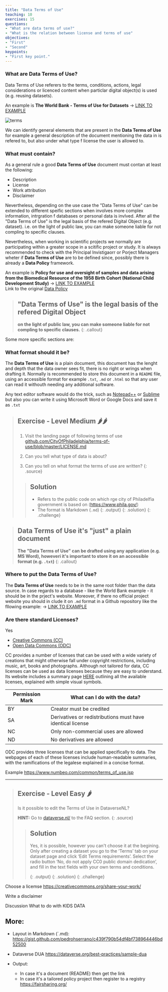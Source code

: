 ```yaml
---
title: "Data Terms of Use"
teaching: 10
exercises: 15
questions:
- "What are data terms of use?"
- "What is the relation between license and terms of use"
objectives:
- "First"
- "Second"
keypoints:
- "First key point."
---
```


### What are Data Terms of Use?

Data Terms of Use referers to the terms, conditions, actions, legal considerations or licenced content when particlar digital object(s) is used (e.g. reusing datasets).  

An example is **The World Bank - Terms of Use for Datasets**   → [LINK TO EXAMPLE](https://www.worldbank.org/en/about/legal/terms-of-use-for-datasets)  


<img title="terms" src="https://www.worldbank.org/content/dam/wbr/logo/logo-wb-header-en.svg">

We can identify general elements that are present in the **Data Terms of Use** for example a general description of the document mentioning the data in is refered to, but also under what type f license the user is allowed to. 

### What must contain?

As a general rule a good **Data Terms of Use** document must contan at least the following:

  - Description
  - License
  - Work attribution
  - Disclaimer

Nevertheless, depending on the use case the "Data Terms of Use" can be extended to different speific sections when involves more complex information, intrgration f databases or personal data is invlved. After all the "Data Terms of Use" is the legal basis of the refered Digital Object (e.g. dataset). i.e. on the light of public law, you can make someone liable for not compling to specific clauses. 

Nevertheless, when working in scientific projects we normally are participating within a greater scope in a scitific project or study. It is always recommended to check with the Principal Invistigaorr or Porject Managers wheter if **Data Terms of Use** are to be defined since, possibly there is already a **Data Policy** framework.

An example is **Policy for use and oversight of samples and data arising from the Biomedical Resource of the 1958 Birth Cohort (National Child Development Study)**   → [LINK TO EXAMPLE](https://fairsharing.org/FAIRsharing.z09fg9)  
Link to the original [Data Policy](https://cpb-eu-w2.wpmucdn.com/blogs.bristol.ac.uk/dist/7/314/files/2015/07/POLICY-DOCUMENT-FINAL-Vsn-4.0-DEC-2014.pdf)

> ## "Data Terms of Use" is the legal basis of the refered Digital Object
>
> **on the light of public law, you can make someone liable for not compling to specific clauses.**
{: .callout}

Some more specific sections are:

### What format should it be?

The **Data Terms of Use** is a plain document, this document has the lenght and depth that the data owner sees fit, there is no right or wrings when drafting it. Normally is recommended to store this document in a `README` file, using an accessible format for example `.txt`, `.md` or `.html` so that any user can read it withouth needing any additional software.

Any text editor software would do the trick, such as [Notepad++](https://notepad-plus-plus.org/) or [Sublime](https://www.sublimetext.com/) but also you can write it using Microsoft Word or Google Docs and save it as `.txt` 

> ## Exercise - Level Medium 🌶🌶
>
> 1. Visit the landing page of following terms of use [github.com/CityOfPhiladelphia/terms-of-use/blob/master/LICENSE.md](https://github.com/CityOfPhiladelphia/terms-of-use/blob/master/LICENSE.md) 
>
> 2. Can you tell what type of data is about?
> 
> 3. Can you tell on what format the terms of use are written?
> {: .source}
>
> > ## Solution
> >
> > - Refers to the public code on which rge city of Philadelfia government is based on (https://www.phila.gov/)
> > - The format is Markdown (`.md`)
> > {: .output}
> {: .solution}
{: .challenge}

> ## Data Terms of Use it's "just" a plain document
>
> **The "Data Terms of Use" can be drafted using any application (e.g. MS Word), howeveri it's important to store it on an accessible format (e.g. `.txt`)**
{: .callout}

### Where to put the Data Terms of Use?

The **Data Terms of Use** needs to be in the same root folder than the data source. In case regards to a database - like the World Bank example - it should be in the prject's website. Moreover, if there no official project website you should in clude it on `.md` format in a Github repository like the fllowing example: → [LINK TO EXAMPLE](https://github.com/MaastrichtU-IDS/clean-technologies-nlp/blob/master/data/README.md)  


### Are there standard Licenses?

Yes  
- [Creative Commons (CC)](https://creativecommons.org/about/cclicenses/)  
- [Open Data Commons (ODC)](https://opendatacommons.org/licenses/index.html)  
 
 CC provides a number of licenses that can be used with a wide variety of creations that might otherwise fall under copyright restrictions, including music, art, books and photographs. Although not tailored for data, CC licenses can be used as data licenses because they are easy to understand. Its website includes a summary page [HERE](https://creativecommons.org/about/cclicenses/) outlining all the available licenses, explained with simple visual symbols.

|Permission Mark|What can I do with the data?|
|---|---|
|BY|Creator must be credited|
|SA|Derivatives or redistributions must have identical license|
|NC|Only non-commercial uses are allowed|
|ND|No derivatives are allowed|

ODC provides three licenses that can be applied specifically to data. The webpages of each of these licenses include human-readable summaries, with the ramifications of the legalese explained in a concise format.

Example https://www.numbeo.com/common/terms_of_use.jsp

----


> ## Exercise - Level Easy 🌶
>
> Is it possible to edit the Terms of Use in DataverseNL?
>
> **HINT:** Go to [dataverse.nl/](https://dataverse.nl/) to the FAQ section.
> {: .source}
>
> > ## Solution
> >
> > Yes, it is possible, however you can't choose it at the begining. Only after creating a dataset you go to the ‘Terms’ tab on your dataset page and click ‘Edit Terms requirements’. Select the radio button ‘No, do not apply CC0 public domain dedication’, and fill in the text fields with your own terms and conditions.
> >
> > {: .output}
> {: .solution}
{: .challenge}


Choose a licemse
https://creativecommons.org/share-your-work/

Write a disclaimer

Discussion
What to do with KIDS DATA

## More:

- Layout in Markdown (`.md): https://gist.github.com/pedrohserrano/c439f790b54df4bf738964446bd52500
- Dataverse DUA https://dataverse.org/best-practices/sample-dua

- Output:
	- In case it's a document (README) then get the link
	- In case it's a tailored policy project then register to a registry https://fairsharing.org/
